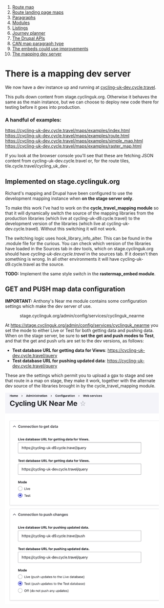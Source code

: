 1. [Route map](route-content-type.md)
2. [Route landing page maps](route-landing-page-content-type.md)
3. [Paragraphs](paragraph-embeds.md)
4. [Modules](relevant-modules.md)
5. [Listings](listing-pages.md)
6. [Journey planner](journey-planner.md)
7. [The Drupal APIs](api.md)
8. [CAN map paragraph type](can.md)
9. [The embeds could use improvements](embed-improvement-notes.md)
10. [The mapping dev server](devserver.md)

# There is a mapping dev server

We now have a dev instance up and running at [cycling-uk-dev.cycle.travel](https://cycling-uk-dev.cycle.travel/).

This pulls down content from stage.cyclinguk.org. Otherwise it behaves the same as the main instance, but we can choose to deploy new code there for testing before it goes into production.

### A handful of examples:

https://cycling-uk-dev.cycle.travel/maps/examples/index.html
https://cycling-uk-dev.cycle.travel/maps/examples/route.html
https://cycling-uk-dev.cycle.travel/maps/examples/simple_map.html
https://cycling-uk-dev.cycle.travel/maps/examples/raster_map.html

If you look at the browser console you'll see that these are fetching JSON content from cycling-uk-dev.cycle.travel or, for the route tiles, tile.cycle.travel/cycling_uk_dev .

## Implemented on stage.cyclinguk.org

Richard's mapping and Drupal have been configured to use the development mapping instance when **on the stage server only**.

To make this work I've had to work on the **cycle_travel_mapping module** so that it will dynamically switch the source of the mapping libraries from the production libraries (which live at cycling-uk-d9.cycle.travel) to the development version of the libraries (which live at cycling-uk-dev.cycle.travel). Without this switching it will not work.

The switching logic uses hook_library_info_alter.  This can be found in the .module file for the curious. You can check which version of the libraries have loaded in the Sources tab in dev tools, which on stage.cyclinguk.org should have *cycling-uk-dev.cycle.travel* in the sources tab. If it doesn't then something is wrong.  In all other environments it will have cycling-uk-d9.cycle.travel as the source.

**TODO:** Implement the same style switch in the **rastermap_embed module**.

## GET and PUSH map data configuration

**IMPORTANT:** Anthony's Near me module contains some configuration settings which make the dev server of use.
<p style="text-align: center;">stage.cyclinguk.org/admin/config/services/cyclinguk_nearme</p>

At https://stage.cyclinguk.org/admin/config/services/cyclinguk_nearme you set the mode to either Live or Test for both getting data and pushing data.  When on the stage server, be sure to **set the get and push modes to Test**, and that the get and push urls are set to the dev versions, as follows:

* **Test database URL for getting data for Views**: https://cycling-uk-dev.cycle.travel/query
* **Test database URL for pushing updated data**: https://cycling-uk-dev.cycle.travel/query

These are the settings which permit you to upload a gpx to stage and see that route in a map on stage, they make it work, together with the alternate dev source of the libraries brought in by the cycle_travel_mapping module.

![mapping_docs_nearme_dev](assets/mapping_docs_nearme_dev.png)
